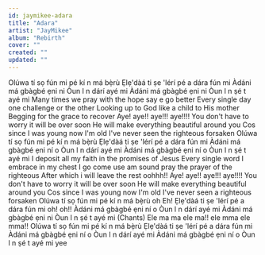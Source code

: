 ```yaml
---
id: jaymikee-adara
title: "Adara"
artist: "JayMikee"
album: "Rebirth"
cover: ""
created: ""
updated: ""
---
```


Olúwa tí sọ fún mi pé kí n má bẹ̀rù
Ẹlẹ'dàá ti ṣe 'lérí pé a dára fún mi
Àdáni má gbàgbé ẹni ni
Òun l n dárí ayé mi
Àdáni má gbàgbé ẹni ni
Òun l n ṣé t ayé mi
Many times we pray with the hope say e go better
Every single day one challenge or the other
Looking up to God like a child to His mother
Begging for the grace to recover
Aye! aye!! aye!!! aye!!!!
You don't have to worry it will be over soon
He will make everything beautiful around you
Cos since I was young now I'm old
I've never seen the righteous forsaken
Olúwa tí sọ fún mi pé kí n má bẹ̀rù
Ẹlẹ'dàá ti ṣe 'lérí pé a dára fún mi
Àdáni má gbàgbé ẹni ní o
Òun l n dárí ayé mi
Àdáni má gbàgbé ẹni ní o
Òun l n ṣé t ayé mi
I deposit all my faith in the promises of Jesus
Every single word I embrace in my chest
I go come use am sound pray the prayer of the righteous
After which i will leave the rest oohhh!!
Aye! aye!! aye!!! aye!!!!
You don't have to worry it will be over soon
He will make everything beautiful around you
Cos since I was young now I'm old
I've never seen a righteous forsaken
Olúwa tí sọ fún mi pé kí n má bẹ̀rù oh
Eh!
Ẹlẹ'dàá ti ṣe 'lérí pé a dára fún mi oh! oh!!
Àdáni má gbàgbé ẹni ní o
Òun l n dárí ayé mi
Àdáni má gbàgbé ẹni ni
Òun l n ṣé t ayé mi
(Chants)
Ele ma ma ele ma!! ele mma ele mma!!
Olúwa tí sọ fún mi pé kí n má bẹ̀rù
Ẹlẹ'dàá ti ṣe 'lérí pé a dára fún mi
Àdáni má gbàgbé ẹni ní o
Òun l n dárí ayé mi
Àdáni má gbàgbé ẹni ní o
Òun l n ṣé t ayé mi yee